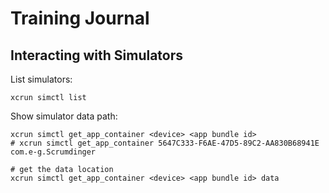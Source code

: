 # Training Journal

## Interacting with Simulators

List simulators:

```
xcrun simctl list
```

Show simulator data path:

```
xcrun simctl get_app_container <device> <app bundle id>
# xcrun simctl get_app_container 5647C333-F6AE-47D5-89C2-AA830B68941E com.e-g.Scrumdinger

# get the data location
xcrun simctl get_app_container <device> <app bundle id> data
```
